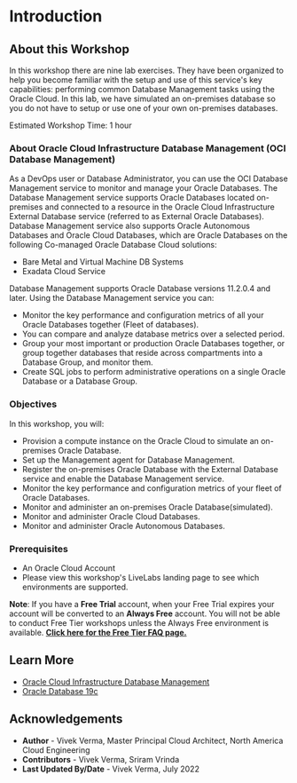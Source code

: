 ﻿# Introduction

## About this Workshop

In this workshop there are nine lab exercises. They have been organized to help you become familiar with the setup and use of this service's key capabilities: performing common Database Management tasks using the Oracle Cloud. In this lab, we have simulated an on-premises database so you do not have to setup or use one of your own on-premises databases.

Estimated Workshop Time: 1 hour

### About Oracle Cloud Infrastructure Database Management (OCI Database Management)

As a DevOps user or Database Administrator, you can use the OCI Database Management service to monitor and manage your Oracle Databases. The Database Management service supports Oracle Databases located on-premises and connected to a resource in the Oracle Cloud Infrastructure External Database service (referred to as External Oracle Databases). Database Management service also supports Oracle Autonomous Databases and Oracle Cloud Databases, which are Oracle Databases on the following Co-managed Oracle Database Cloud solutions:
-	Bare Metal and Virtual Machine DB Systems
-	Exadata Cloud Service

Database Management supports Oracle Database versions 11.2.0.4 and later. Using the Database Management service you can:

* Monitor the key performance and configuration metrics of all your Oracle Databases together (Fleet of databases).
* You can compare and analyze database metrics over a selected period.
* Group your most important or production Oracle Databases together, or group together databases that reside across compartments into a Database Group, and monitor them.
* Create SQL jobs to perform administrative operations on a single Oracle Database or a Database Group.

### Objectives

In this workshop, you will:
* Provision a compute instance on the Oracle Cloud to simulate an on-premises Oracle Database.
* Set up the Management agent for Database Management.
* Register the on-premises Oracle Database with the External Database service and enable the Database Management service.
* Monitor the key performance and configuration metrics of your fleet of Oracle Databases.
* Monitor and administer an on-premises Oracle Database(simulated).
* Monitor and administer Oracle Cloud Databases.
* Monitor and administer Oracle Autonomous Databases.

### Prerequisites

* An Oracle Cloud Account
* Please view this workshop's LiveLabs landing page to see which environments are supported.

**Note**: If you have a **Free Trial** account, when your Free Trial expires your account will be converted to an **Always Free** account. You will not be able to conduct Free Tier workshops unless the Always Free environment is available. **[Click here for the Free Tier FAQ page.](https://www.oracle.com/cloud/free/faq.html)**

## Learn More

- [Oracle Cloud Infrastructure Database Management]( https://www.oracle.com/manageability/database-management/)
- [Oracle Database 19c](https://www.oracle.com/database/)

## Acknowledgements

- **Author** - Vivek Verma, Master Principal Cloud Architect, North America Cloud Engineering
- **Contributors** - Vivek Verma, Sriram Vrinda
- **Last Updated By/Date** - Vivek Verma, July 2022
